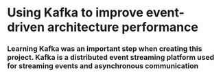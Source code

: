 # Using Kafka to improve event- driven architecture performance
### Learning Kafka was an important step when creating this project. Kafka is a distributed event streaming platform used for streaming events and asynchronous communication 
